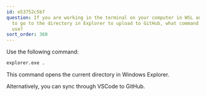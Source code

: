 ```yaml
---
id: e53752c5b7
question: If you are working in the terminal on your computer in WSL and you want
  to go to the directory in Explorer to upload to GitHub, what command should you
  use?
sort_order: 360
---
```


Use the following command:

```bash
explorer.exe .
```

This command opens the current directory in Windows Explorer.

Alternatively, you can sync through VSCode to GitHub.